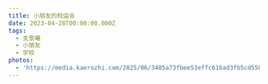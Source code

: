 ```yaml
---
title: 小朋友的校运会
date: 2023-04-28T00:00:00.000Z
tags:
  - 支景曦
  - 小朋友
  - 学校
photos:
  - 'https://media.kaerozhi.com/2025/06/3405a73fbee53effc616ad3fb5cd5587.webp'
---
```


